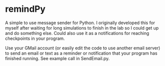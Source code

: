 # remindPy
A simple to use message sender for Python. I originally developed this for myself after waiting for long simulations to finish in the lab so I could get up and do something else. Could also use it as a notifications for reaching checkpoints in your program.

Use your GMail account (or easily edit the code to use another email server) to send an email or text as a reminder or notification that your program has finished running. See example call in SendEmail.py.
